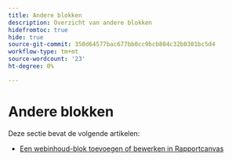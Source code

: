 ```yaml
---
title: Andere blokken
description: Overzicht van andere blokken
hidefromtoc: true
hide: true
source-git-commit: 350d64577bac677bb0cc9bcb804c32b0301bc5d4
workflow-type: tm+mt
source-wordcount: '23'
ht-degree: 0%

---
```


# Andere blokken

Deze sectie bevat de volgende artikelen:

* [Een webinhoud-blok toevoegen of bewerken in Rapportcanvas](../../../reports-and-dashboards/reporting-canvas/other-blocks/add-or-edt-web-content-block.md)
